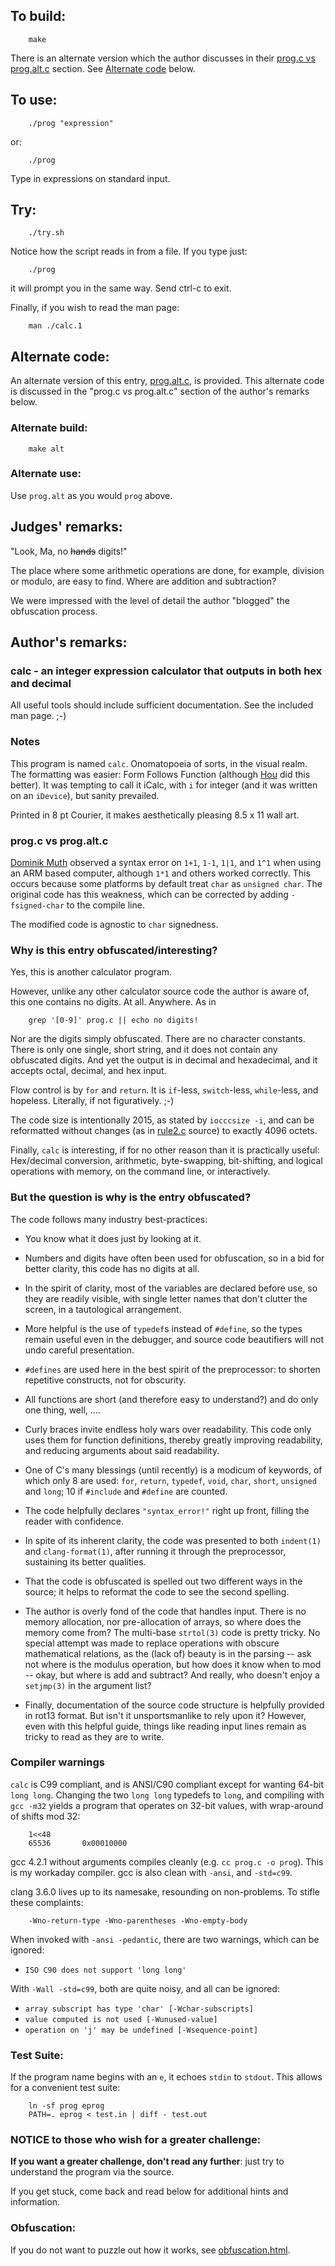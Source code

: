 ## To build:

``` <!---sh-->
    make
```

There is an alternate version which the author discusses in their
[prog.c vs prog.alt.c](#prog.c-vs-prog.alt.c) section. See [Alternate
code](#alternate-code) below.


## To use:

``` <!---sh-->
    ./prog "expression"
```

or:

``` <!---sh-->
    ./prog
```

Type in expressions on standard input.


## Try:

``` <!---sh-->
    ./try.sh
```

Notice how the script reads in from a file. If you type just:

``` <!---sh-->
    ./prog
```

it will prompt you in the same way. Send ctrl-c to exit.


Finally, if you wish to read the man page:

``` <!---sh-->
    man ./calc.1
```


## Alternate code:

An alternate version of this entry, [prog.alt.c](%%REPO_URL%%/2015/burton/prog.alt.c), is provided.
This alternate code is discussed in the "prog.c vs prog.alt.c" section of the
author's remarks below.


### Alternate build:

``` <!---sh-->
    make alt
```


### Alternate use:

Use `prog.alt` as you would `prog` above.


## Judges' remarks:

"Look, Ma, no ~~hands~~ digits!"

The place where some arithmetic operations are done, for example, division or
modulo, are easy to find. Where are addition and subtraction?

We were impressed with the level of detail the author "blogged" the obfuscation
process.


## Author's remarks:

### calc - an integer expression calculator that outputs in both hex and decimal

All useful tools should include sufficient documentation.
See the included man page. ;-)


### Notes

This program is named `calc`.  Onomatopoeia of sorts, in the visual realm.  The
formatting was easier: Form Follows Function (although [Hou][1] did this
better).  It was tempting to call it iCalc, with `i` for integer (and it was
written on an `iDevice`), but sanity prevailed.

Printed in 8 pt Courier, it makes aesthetically pleasing 8.5 x 11 wall art.

[1]: ../../2011/hou/index.html "Hou Qiming"

### prog.c vs prog.alt.c

[Dominik Muth](../../authors.html#Dominik_Muth) observed a syntax error on `1+1`,
`1-1`, `1|1`, and `1^1` when using an ARM based computer, although `1*1` and
others worked correctly.  This occurs because some platforms by default treat
`char` as `unsigned char`.  The original code has this weakness, which can be
corrected by adding `-fsigned-char` to the compile line.

The modified code is agnostic to `char` signedness.


### Why is this entry obfuscated/interesting?

Yes, this is another calculator program.

However, unlike any other calculator source code the author is aware of,
this one contains no digits.  At all.  Anywhere.  As in

``` <!---sh-->
    grep '[0-9]' prog.c || echo no digits!
```

Nor are the digits simply obfuscated.  There are no character constants.  There
is only one single, short string, and it does not contain any obfuscated digits.
And yet the output is in decimal and hexadecimal, and it accepts octal, decimal,
and hex input.

Flow control is by `for` and `return`.  It is `if`-less,  `switch`-less,
`while`-less, and hopeless. Literally, if not figuratively. ;-)

The code size is intentionally 2015, as stated by `iocccsize -i`, and can be
reformatted without changes (as in [rule2.c](%%REPO_URL%%/2015/burton/rule2.c) source) to exactly 4096 octets.

Finally, `calc` is interesting, if for no other reason than it is practically
useful: Hex/decimal conversion, arithmetic, byte-swapping, bit-shifting, and
logical operations with memory, on the command line, or interactively.


### But the question is why is the entry obfuscated?

The code follows many industry best-practices:

- You know what it does just by looking at it.

- Numbers and digits have often been used for obfuscation,
  so in a bid for better clarity, this code has no digits at all.

- In the spirit of clarity, most of the variables are declared before use, so
they are readily visible, with single letter names that don't clutter the
screen, in a tautological arrangement.

- More helpful is the use of `typedef`s instead of `#define`, so the types
remain useful even in the debugger, and source code beautifiers will not undo
careful presentation.

- `#defines` are used here in the best spirit of the preprocessor: to shorten
repetitive constructs, not for obscurity.

- All functions are short (and therefore easy to understand?) and do only one
thing, well, ....

- Curly braces invite endless holy wars over readability. This code only uses
them for function definitions, thereby greatly improving readability, and
reducing arguments about said readability.

- One of C's many blessings (until recently) is a modicum of keywords, of which
only 8 are used: `for`, `return`, `typedef`, `void`, `char`, `short`, `unsigned`
and `long`; 10 if `#include` and `#define` are counted.

- The code helpfully declares `"syntax_error!"` right up front, filling the
reader with confidence.

- In spite of its inherent clarity, the code was presented to both `indent(1)`
and `clang-format(1)`, after running it through the preprocessor, sustaining its
better qualities.

- That the code is obfuscated is spelled out two different ways in the source;
it helps to reformat the code to see the second spelling.

- The author is overly fond of the code that handles input.  There is no memory
allocation, nor pre-allocation of arrays, so where does the memory come from?
The multi-base `strtol(3)` code is pretty tricky.  No special attempt was made to
replace operations with obscure mathematical relations, as the (lack of) beauty
is in the parsing -- ask not where is the modulus operation, but how does it
know when to mod -- okay, but where is add and subtract?  And really, who
doesn't enjoy a `setjmp(3)` in the argument list?

- Finally, documentation of the source code structure is helpfully provided in
rot13 format.  But isn't it unsportsmanlike to rely upon it?  However, even with
this helpful guide, things like reading input lines remain as tricky to read as
they are to write.


### Compiler warnings

`calc` is C99 compliant, and is ANSI/C90 compliant except for wanting 64-bit `long
long`.  Changing the two `long long` typedefs to `long`, and compiling with `gcc
-m32` yields a program that operates on 32-bit values, with wrap-around of
shifts mod 32:

```
    1<<48
    65536       0x00010000
```

gcc 4.2.1 without arguments compiles cleanly (e.g. `cc prog.c -o prog`).
This is my workaday compiler.  gcc is also clean with `-ansi`, and `-std=c99`.

clang 3.6.0 lives up to its namesake, resounding on non-problems.
To stifle these complaints:

```
    -Wno-return-type -Wno-parentheses -Wno-empty-body
```

When invoked with `-ansi -pedantic`, there are two warnings, which can be ignored:

  * `ISO C90 does not support 'long long'`

With `-Wall -std=c99`, both are quite noisy, and all can be ignored:

  * `array subscript has type 'char' [-Wchar-subscripts]`
  * `value computed is not used [-Wunused-value]`
  * `operation on 'j' may be undefined [-Wsequence-point]`


### Test Suite:

If the program name begins with an `e`, it echoes `stdin` to `stdout`.
This allows for a convenient test suite:

``` <!---sh-->
    ln -sf prog eprog
    PATH=. eprog < test.in | diff - test.out
```


### NOTICE to those who wish for a greater challenge:

**If you want a greater challenge, don't read any further**:
just try to understand the program via the source.

If you get stuck, come back and read below for additional hints and information.


### Obfuscation:

If you do not want to puzzle out how it works, see [obfuscation.html](obfuscation.html).


<!--

    Copyright © 1984-2024 by Landon Curt Noll. All Rights Reserved.

    You are free to share and adapt this file under the terms of this license:

        Creative Commons Attribution-ShareAlike 4.0 International (CC BY-SA 4.0)

    For more information, see:

        https://creativecommons.org/licenses/by-sa/4.0/

-->
